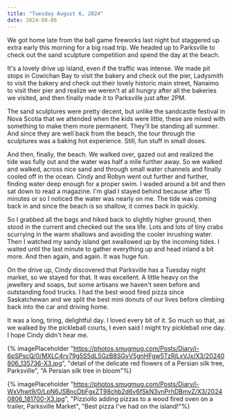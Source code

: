 ```yaml
---
title: "Tuesday August 6, 2024"
date: 2024-08-06
---
```


We got home late from the ball game fireworks last night but staggered up extra early this morning for a big road trip.  We headed up to Parksville to check out the sand sculpture competition and spend the day at the beach.

It's a lovely drive up island, even if the traffic was intense.  We made pit stops in Cowichan Bay to visit the bakery and check out the pier, Ladysmith to visit the bakery and check out their lovely historic main street, Nanaimo to visit their pier and realize we weren't at all hungry after all the bakeries we visited, and then finally made it to Parksville just after 2PM.

The sand sculptures were pretty decent, but unlike the sandcastle festival in Nova Scotia that we attended when the kids were little, these are mixed with something to make them more permanent.  They'll be standing all summer.  And since they are well back from the beach, the tour through the sculptures was a baking hot experience.  Still, fun stuff in small doses.

And then, finally, the beach.  We walked over, gazed out and realized the tide was fully out and the water was half a mile further away.  So we walked and walked, across nice sand and through small water channels and finally cooled off in the ocean.  Cindy and Robyn went out further and further, finding water deep enough for a proper swim. I waded around a bit and then sat down to read a magazine.  I'm glad I stayed behind because after 15 minutes or so I noticed the water was nearly on me.  The tide was coming back in and since the beach is so shallow, it comes back in quickly.

So I grabbed all the bags and hiked back to slightly higher ground, then stood in the current and checked out the sea life.  Lots and lots of tiny crabs scurrying in the warm shallows and avoiding the cooler inrushing water.  Then I watched my sandy island get swallowed up by the incoming tides.  I waited until the last minute to gather everything up and head inland a bit more.  And then again, and again.  It was huge fun.

On the drive up, Cindy discovered that Parksville has a Tuesday night market, so we stayed for that.  It was excellent.  A little heavy on the jewellery and soaps, but some artisans we haven't seen before and outstanding food trucks.  I had the best wood fired pizza since Saskatchewan and we split the best mini donuts of our lives before climbing back into the car and driving home.

It was a long, tiring, delightful day.  I loved every bit of it.  So much so that, as we walked by the pickleball courts, I even said I might try pickleball one day.  I hope Cindy didn't hear me.  

{% imagePlaceholder "https://photos.smugmug.com/Posts/Diary/i-6pSPscQ/0/MXLC4rv79g5S5dL5GzB8SGvV5gnHFgw5TzRjLxVJx/X3/20240806_135736-X3.jpg", "detail of the delicate red flowers of a Persian silk tree, Parksville", "A Persian silk tree in bloom"%}

{% imagePlaceholder "https://photos.smugmug.com/Posts/Diary/i-WxVhwt9/0/LpN6JSBncDbFgxZT98chb2d6v6fSkN3vnPrhDBmvZ/X3/20240806_181700-X3.jpg", "Pizziollo adding pizzas to a wood fired oven on a trailer, Parksville Market", "Best pizza I've had on the island!"%}